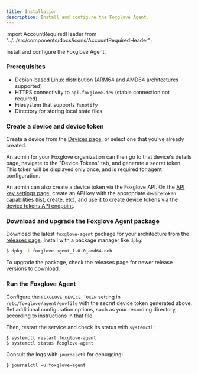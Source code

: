 ```yaml
---
title: Installation
description: Install and configure the Foxglove Agent.
---
```


import AccountRequiredHeader from "../../src/components/docs/icons/AccountRequiredHeader";

<AccountRequiredHeader badgeText="Requires Enterprise plan" />

Install and configure the Foxglove Agent.

### Prerequisites

- Debian-based Linux distribution (ARM64 and AMD64 architectures supported)
- HTTPS connectivity to `api.foxglove.dev` (stable connection not required)
- Filesystem that supports `fsnotify`
- Directory for storing local state files

### Create a device and device token

Create a device from the [Devices page](https://console.foxglove.dev/devices), or select one that you've already created.

An admin for your Foxglove organization can then go to that device's details page, navigate to the "Device Tokens" tab, and generate a secret token. This token will be displayed only once, and is required for agent configuration.

An admin can also create a device token via the Foxglove API. On the [API key settings page](https://console.foxglove.dev/settings/apikeys), create an API key with the appropriate `deviceToken` capabilities (list, create, etc), and use it to create device tokens via the [device tokens API endpoint](/api#tag/Device-Tokens).

### Download and upgrade the Foxglove Agent package

Download the latest `foxglove-agent` package for your architecture from the [releases page](https://github.com/foxglove/agent/releases). Install with a package manager like `dpkg`:

```sh
$ dpkg -i foxglove-agent_1.0.0_amd64.deb
```

To upgrade the package, check the releases page for newer release versions to download.

### Run the Foxglove Agent

Configure the `FOXGLOVE_DEVICE_TOKEN` setting in `/etc/foxglove/agent/envfile` with the secret device token generated above. Set additional configuration options, such as your recording directory, according to instructions in that file.

Then, restart the service and check its status with `systemctl`:

```sh
$ systemctl restart foxglove-agent
$ systemctl status foxglove-agent
```

Consult the logs with `journalctl` for debugging:

```
$ journalctl -u foxglove-agent
```

